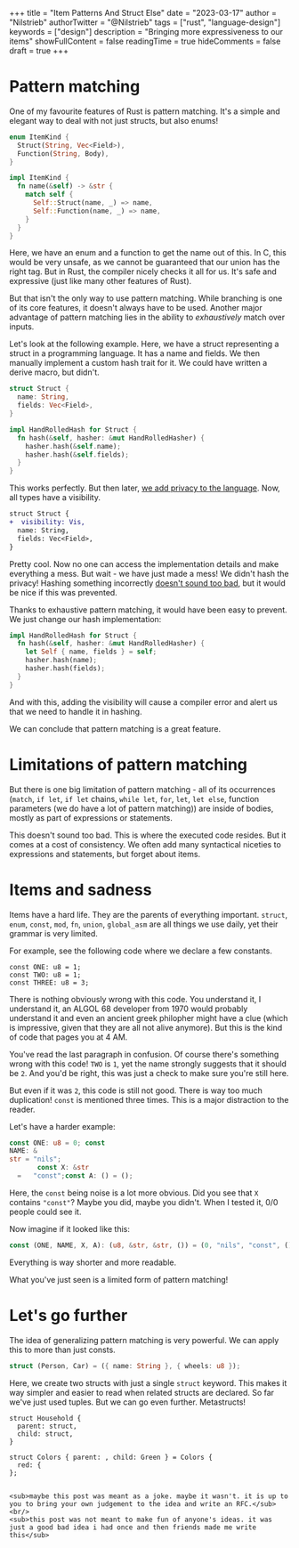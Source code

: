 +++
title = "Item Patterns And Struct Else"
date = "2023-03-17"
author = "Nilstrieb"
authorTwitter = "@Nilstrieb"
tags = ["rust", "language-design"]
keywords = ["design"]
description = "Bringing more expressiveness to our items"
showFullContent = false
readingTime = true
hideComments = false
draft = true
+++

# Pattern matching

One of my favourite features of Rust is pattern matching. It's a simple and elegant way to deal with not just structs, but also enums!

```rust
enum ItemKind {
  Struct(String, Vec<Field>),
  Function(String, Body),
}

impl ItemKind {
  fn name(&self) -> &str {
    match self {
      Self::Struct(name, _) => name,
      Self::Function(name, _) => name,
    }
  }
}
```

Here, we have an enum and a function to get the name out of this. In C, this would be very unsafe, as we cannot be guaranteed that our union has the right tag.
But in Rust, the compiler nicely checks it all for us. It's safe and expressive (just like many other features of Rust).

But that isn't the only way to use pattern matching. While branching is one of its core features, it doesn't always have to be used. Another major advantage of pattern matching
lies in the ability to _exhaustively_ match over inputs.

Let's look at the following example. Here, we have a struct representing a struct in a programming language. It has a name and fields.
We then manually implement a custom hash trait for it. We could have written a derive macro, but didn't.

```rust 
struct Struct {
  name: String,
  fields: Vec<Field>,
}

impl HandRolledHash for Struct {
  fn hash(&self, hasher: &mut HandRolledHasher) {
    hasher.hash(&self.name);
    hasher.hash(&self.fields);
  }
}
```

This works perfectly. But then later, [we add privacy to the language](https://github.com/rust-lang/rustup/pull/1642). Now, all types have a visibility.

```diff
struct Struct {
+  visibility: Vis,
  name: String,
  fields: Vec<Field>,
}
```

Pretty cool. Now no one can access the implementation details and make everything a mess. But wait - we have just made a mess! We didn't hash the privacy!
Hashing something incorrectly [doesn't sound too bad](https://github.com/rust-lang/rust/issues/84970), but it would be nice if this was prevented.

Thanks to exhaustive pattern matching, it would have been easy to prevent. We just change our hash implementation:

```rust
impl HandRolledHash for Struct {
  fn hash(&self, hasher: &mut HandRolledHasher) {
    let Self { name, fields } = self;
    hasher.hash(name);
    hasher.hash(fields);
  }
}
```

And with this, adding the visibility will cause a compiler error and alert us that we need to handle it in hashing.

We can conclude that pattern matching is a great feature.

# Limitations of pattern matching

But there is one big limitation of pattern matching - all of its occurrences (`match`, `if let`, `if let` chains, `while let`, `for`, `let`, `let else`, function parameters
(we do have a lot of pattern matching)) are inside of bodies, mostly as part of expressions or statements.

This doesn't sound too bad. This is where the executed code resides. But it comes at a cost of consistency. We often add many syntactical niceties to expressions and statements, but forget about items.

# Items and sadness

Items have a hard life. They are the parents of everything important. `struct`, `enum`, `const`, `mod`, `fn`, `union`, `global_asm` are all things we use daily, yet their grammar is very limited.


For example, see the following code where we declare a few constants.

```
const ONE: u8 = 1;
const TWO: u8 = 1;
const THREE: u8 = 3;
```

There is nothing obviously wrong with this code. You understand it, I understand it, an ALGOL 68 developer from 1970 would probably understand it
and even an ancient greek philopher might have a clue (which is impressive, given that they are all not alive anymore). But this is the kind of code that pages you at 4 AM.

You've read the last paragraph in confusion. Of course there's something wrong with this code! `TWO` is `1`, yet the name strongly suggests that it should be `2`. And you'd
be right, this was just a check to make sure you're still here.

But even if it was `2`, this code is still not good. There is way too much duplication! `const` is mentioned three times. This is a major distraction to the reader.

Let's have a harder example:

```rust
const ONE: u8 = 0; const
NAME: &
str = "nils";
       const X: &str
  =   "const";const A: () = ();
```

Here, the `const` being noise is a lot more obvious. Did you see that `X` contains `"const"`? Maybe you did, maybe you didn't. When I tested it, 0/0 people could see it.

Now imagine if it looked like this:

```rust
const (ONE, NAME, X, A): (u8, &str, &str, ()) = (0, "nils", "const", ());
```

Everything is way shorter and more readable.

What you've just seen is a limited form of pattern matching!

# Let's go further

The idea of generalizing pattern matching is very powerful. We can apply this to more than just consts.

```rust
struct (Person, Car) = ({ name: String }, { wheels: u8 });
```

Here, we create two structs with just a single `struct` keyword. This makes it way simpler and easier to read when related structs are declared.
So far we've just used tuples. But we can go even further. Metastructs!

```
struct Household {
  parent: struct,
  child: struct,
}

struct Colors { parent: , child: Green } = Colors {
  red: { 
};


<sub>maybe this post was meant as a joke. maybe it wasn't. it is up to you to bring your own judgement to the idea and write an RFC.</sub>
<br/>
<sub>this post was not meant to make fun of anyone's ideas. it was just a good bad idea i had once and then friends made me write this</sub>

